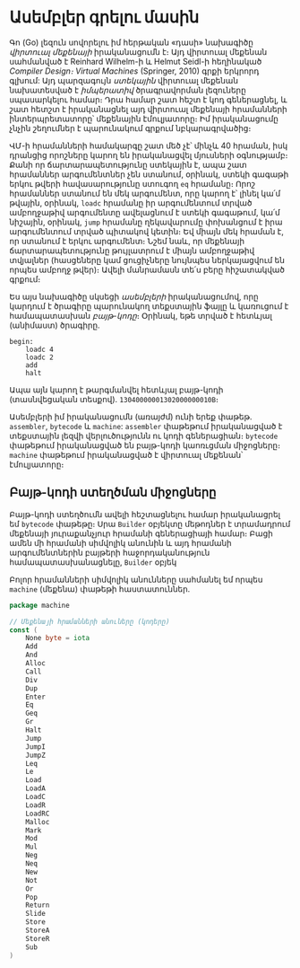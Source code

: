 # Ասեմբլեր գրելու մասին

Գո (Go) լեզուն սովորելու իմ հերթական «դասի» նախագիծը _վիրտուալ մեքենայի_ իրականացումն է։ Այդ վիրտուալ մեքենան սահմանված է Reinhard Wilhelm-ի և Helmut Seidl-ի հեղինակած _Compiler Design։ Virtual Machines_ (Springer, 2010) գրքի երկրորդ գլխում: Այդ պարզագույն _ստեկային_ վիրտուալ մեքենան նախատեսված է _իմպերատիվ_ ծրագրավորման լեզուները սպասարկելու համար։ Դրա համար շատ հեշտ է կոդ գեներացնել, և շատ հետշտ է իրականացնել այդ վիրտուալ մեքենայի հրամանների ինտերպրետատորը՝ մեքենային էմուլյատորը։ Իմ իրականացումը չնչին շեղումներ է պարունակում գրքում նբկարագրվածից։

ՎՄ-ի հրամանների համակարգը շատ մեծ չէ՝ մինչև 40 հրաման, իսկ դրանցից որոշները կարող են իրականացվել մյուսների օգնությամբ։ Քանի որ ճարտարապետությունը ստեկային է, ապա շատ հրամաններ արգումենտներ չեն ստանում, օրինակ, ստեկի գագաթի երկու թվերի հավասարությունը ստուգող `eq` հրամանը։ Որոշ հրամաններ ստանում են մեկ արգումենտ, որը կարող է՝ լինել կա՛մ թվային, օրինակ, `loadc` հրամանը իր արգումենտում տրված ամբողջաթիվ արգումենտը ավելացնում է ստեկի գագաթում, կա՛մ նիշային, օրինակ, `jump` հրամանը ղեկավարումը փոխանցում է իրա արգումենտում տրված պիտակով կետին։ Եվ միայն մեկ հրաման է, որ ստանում է երկու արգումենտ։ Նշեմ նաև, որ մեքենայի ճարտարապետությունը թույլատրում է միայն ամբողջաթիվ տվյալներ (հասցեները կամ ցուցիչները նույնպես ներկայացվում են որպես ամբողջ թվեր)։ Ավելի մանրամասն տե՛ս բերը հիշատակված գրքում։

Ես այս նախագիծը սկսեցի _ասեմբլերի_ իրականացումով, որը կարդում է ծրագիրը պարունակող տեքստային ֆայլը և կառուցում է համապատասխան _բայթ-կոդը_։ Օրինակ, եթե տրված է հետևյալ (անիմաստ) ծրագիրը.

````
begin:
    loadc 4
    loadc 2
    add
    halt
````

Ապա այն կարող է թարգմանվել հետևյալ բայթ-կոդի (տասնվեցական տեսքով). `13040000001302000000010B`։

Ասեմբլերի իմ իրականացումն (առայժմ) ունի երեք փաթեթ. `assembler`, `bytecode` և `machine`: `assembler` փաթեթում իրականացված է տեքստային լեզվի վերլուծությունն ու կոդի գեներացիան։ `bytecode` փաթեթում իրականացված են բայթ-կոդի կաոռւցման միջոցները։ `machine` փաթեթում իրականացված է վիրտուալ մեքենան՝ էմուլյատորը։


## Բայթ-կոդի ստեղծման միջոցները

Բայթ-կոդի ստեղծումն ավելի հեշտացնելու համար իրականացրել եմ `bytecode` փաթեթը։ Սրա `Builder` օբյեկտը մեթոդներ է տրամադրում մեքենայի յուրաքանչյուր հրամանի գեներացիայի համար։ Բացի ամեն մի հրամանի սիմվոլիկ անունին և այդ հրամանի արգումենտներին բայթերի հաջորդականություն համապատասխանացնելը, `Builder` օբյեկ


Բոլոր հրամանների սիմվոլիկ անունները սահմանել եմ որպես `machine` (մեքենա) փաթեթի հաստատուններ.

````Go
package machine

// Մեքենայի հրամանների անուները (կոդերը)
const (
	None byte = iota
	Add
	And
	Alloc
	Call
	Div
	Dup
	Enter
	Eq
	Geq
	Gr
	Halt
	Jump
	JumpI
	JumpZ
	Leq
	Le
	Load
	LoadA
	LoadC
	LoadR
	LoadRC
	Malloc
	Mark
	Mod
	Mul
	Neg
	Neq
	New
	Not
	Or
	Pop
	Return
	Slide
	Store
	StoreA
	StoreR
	Sub
)
````


